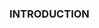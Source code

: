 ### INTRODUCTION 

<!--
**ameerzan/ameerzan** is a ✨ _special_ ✨ repository because its `README.md` (this file) appears on your GitHub profile.

Here are some ideas to get you started:

- 🔭 I’m currently working as a freelancer in digital marketing 
- 🌱 I’m currently learning on coding to pursue my career in Web Developer
- 👯 I’m looking to collaborate on any project.
- 📫 How to reach me: Contact via twitter or linkedin
- 😄 Pronouns:Ameer
- ⚡ Fun fact: i hate crowd
-->
